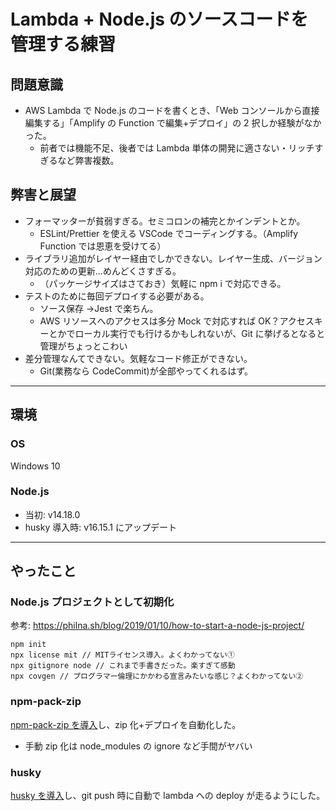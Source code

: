 # Lambda + Node.js のソースコードを管理する練習

## 問題意識

- AWS Lambda で Node.js のコードを書くとき、「Web コンソールから直接編集する」「Amplify の Function で編集+デプロイ」の 2 択しか経験がなかった。
  - 前者では機能不足、後者では Lambda 単体の開発に適さない・リッチすぎるなど弊害複数。

## 弊害と展望

- フォーマッターが貧弱すぎる。セミコロンの補完とかインデントとか。
  - ESLint/Prettier を使える VSCode でコーディングする。（Amplify Function では恩恵を受けてる）
- ライブラリ追加がレイヤー経由でしかできない。レイヤー生成、バージョン対応のための更新…めんどくさすぎる。
  - （パッケージサイズはさておき）気軽に npm i で対応できる。
- テストのために毎回デプロイする必要がある。
  - ソース保存 →Jest で楽ちん。
  - AWS リソースへのアクセスは多分 Mock で対応すれば OK？アクセスキーとかでローカル実行でも行けるかもしれないが、Git に挙げるとなると管理がちょっとこわい
- 差分管理なんてできない。気軽なコード修正ができない。
  - Git(業務なら CodeCommit)が全部やってくれるはず。

---

## 環境

### OS

Windows 10

### Node.js

- 当初: v14.18.0
- husky 導入時: v16.15.1 にアップデート

---

## やったこと

### Node.js プロジェクトとして初期化

参考: https://philna.sh/blog/2019/01/10/how-to-start-a-node-js-project/

```
npm init
npx license mit // MITライセンス導入。よくわかってない①
npx gitignore node // これまで手書きだった。楽すぎて感動
npx covgen // プログラマー倫理にかかわる宣言みたいな感じ？よくわかってない②
```

### npm-pack-zip

[npm-pack-zip を導入](./docs/npm-pack-zip.md)し、zip 化+デプロイを自動化した。

- 手動 zip 化は node_modules の ignore など手間がヤバい

### husky

[husky を導入](./docs/husky.md)し、git push 時に自動で lambda への deploy が走るようにした。
